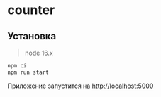# counter

## Установка

> node 16.x

```bash
npm ci
npm run start
```
Приложение запустится на [http://localhost:5000](http://localhost:5000)
